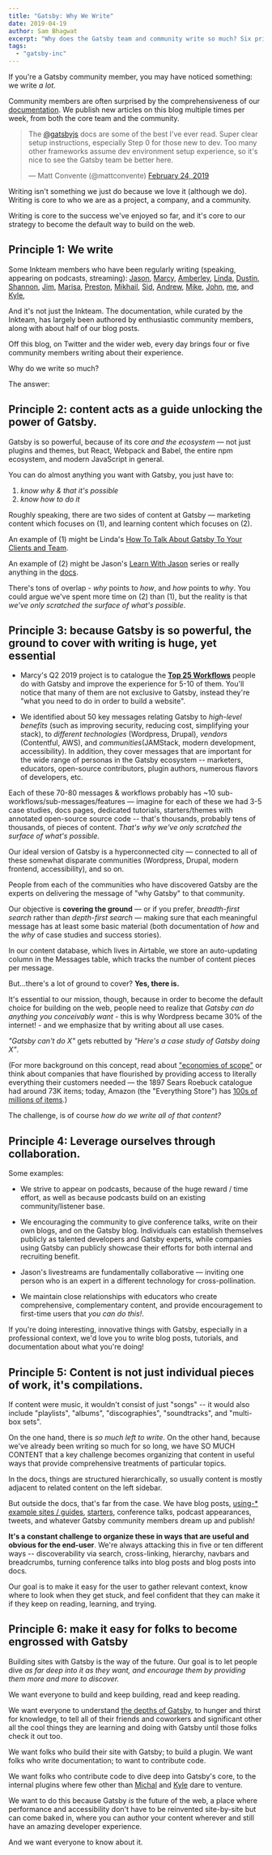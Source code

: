 ```yaml
---
title: "Gatsby: Why We Write"
date: 2019-04-19
author: Sam Bhagwat
excerpt: "Why does the Gatsby team and community write so much? Six principles that explain our love for writing."
tags:
  - "gatsby-inc"
---
```


If you're a Gatsby community member, you may have noticed something: we write *a lot*.

Community members are often surprised by the comprehensiveness of our [documentation](/docs/). We publish new articles on this blog multiple times per week, from both the core team and the community.

<blockquote class="twitter-tweet" data-lang="en"><p lang="en" dir="ltr">The <a href="https://twitter.com/gatsbyjs?ref_src=twsrc%5Etfw">@gatsbyjs</a> docs are some of the best I&#39;ve ever read. Super clear setup instructions, especially Step 0 for those new to dev. Too many other frameworks assume dev environment setup experience, so it&#39;s nice to see the Gatsby team be better here.</p>&mdash; Matt Convente (@mattconvente) <a href="https://twitter.com/mattconvente/status/1099706762897342465?ref_src=twsrc%5Etfw">February 24, 2019</a></blockquote>

Writing isn't something we just do because we love it (although we do). Writing is core to who we are as a project, a company, and a community.

Writing is core to the success we've enjoyed so far, and it's core to our strategy to become the default way to build on the web.

## Principle 1: We write

Some Inkteam members who have been regularly writing (speaking, appearing on podcasts, streaming): [Jason](/contributors/jason-lengstorf/), [Marcy](https://egghead.io/podcasts/heading-gatsby-s-learning-experience-and-bridging-gaps-with-marcy-sutton), [Amberley](/contributors/amberley-romo/), [Linda](/contributors/linda-watkins/), [Dustin](/contributors/dustin-schau/), [Shannon](/contributors/shannon-soper/), [Jim](/contributors/jim-ettig/), [Marisa](/contributors/marisa-morby/), [Preston](/contributors/preston-so/), [Mikhail](/contributors/mikhail-novikov/), [Sid](/contributors/sidhartha-chatterjee/), [Andrew](https://www.gatsbyjs.com/gatsby-days-preview-andrew/), [Mike](/contributors/mike-allanson/), [John](/docs/mdx/), [me](/contributors/sam-bhagwat/), and [Kyle](/contributors/kyle-mathews/),

And it's not just the Inkteam. The documentation, while curated by the Inkteam, has largely been authored by enthusiastic community members, along with about half of our blog posts.

Off this blog, on Twitter and the wider web, every day brings four or five community members writing about their experience.

Why do we write so much?

The answer:

## Principle 2: content acts as a guide unlocking the power of Gatsby.

Gatsby is so powerful, because of its core *and the ecosystem* — not just plugins and themes, but React, Webpack and Babel, the entire npm ecosystem, and modern JavaScript in general.

You can do almost anything you want with Gatsby, you just have to:

1. *know why & that it's possible*
2. *know how to do it*

Roughly speaking, there are two sides of content at Gatsby — marketing content which focuses on (1), and learning content which focuses on (2).

An example of (1) might be Linda's [How To Talk About Gatsby To Your Clients and Team](/blog/2019-03-07-sell-gatsby-to-clients/).

An example of (2) might be Jason's [Learn With Jason](https://www.youtube.com/playlist?list=PLz8Iz-Fnk_eTpvd49Sa77NiF8Uqq5Iykx) series or really anything in the [docs](/docs/).

There's tons of overlap - *why* points to *how*, and *how* points to *why*. You could argue we've spent more time on (2) than (1), but the reality is that *we've only scratched the surface of what's possible*.

## Principle 3: because Gatsby is so powerful, the ground to cover with writing is huge, yet essential

- Marcy's Q2 2019 project is to catalogue the **[Top 25 Workflows](https://docs.google.com/presentation/d/1YJ_4NGwxPqtMo-kyWBmg7NBr_YYZezKZ1phXjl0abD4/edit#slide=id.gcb9a0b074_1_0)** people do with Gatsby and improve the experience for 5-10 of them. You'll notice that many of them are not exclusive to Gatsby, instead they're "what you need to do in order to build a website".

- We identified about 50 key messages relating Gatsby to *high-level benefits* (such as improving security, reducing cost, simplifying your stack), to *different technologies* (Wordpress, Drupal), *vendors* (Contentful, AWS), and *communities*(JAMStack, modern development, accessibility). In addition, they cover messages that are important for the wide range of personas in the Gatsby ecosystem -- marketers, educators, open-source contributors, plugin authors, numerous flavors of developers, etc.

Each of these 70-80 messages & workflows probably has ~10 sub-workflows/sub-messages/features — imagine for each of these we had 3-5 case studies, docs pages, dedicated tutorials, starters/themes with annotated open-source source code -- that's thousands, probably tens of thousands, of pieces of content. *That's why we've only scratched the surface of what's possible.*

Our ideal version of Gatsby is a hyperconnected city — connected to all of these somewhat disparate communities (Wordpress, Drupal, modern frontend, accessibility), and so on.

People from each of the communities who have discovered Gatsby are the experts on delivering the message of "why Gatsby" to that community.

Our objective is **covering the ground** — or if you prefer, *breadth-first search* rather than *depth-first search* — making sure that each meaningful message has at least some basic material (both documentation of *how* and the *why* of case studies and success stories).

In our content database, which lives in Airtable, we store an auto-updating column in the Messages table, which tracks the number of content pieces per message.

But...there's a lot of ground to cover? **Yes, there is.**

It's essential to our mission, though, because in order to become the default choice for building on the web, people need to realize that *Gatsby can do anything you conceivably want* - this is why Wordpress became 30% of the internet! - and we emphasize that by writing about all use cases.

*"Gatsby can't do X"* gets rebutted by *"Here's a case study of Gatsby doing X"*.

(For more background on this concept, read about ["economies of scope"](https://www.ribbonfarm.com/2012/10/15/economies-of-scale-economies-of-scope/) or think about companies that have flourished by providing access to literally everything their customers needed — the 1897 Sears Roebuck catalogue had around 73K items; today, Amazon (the "Everything Store") has [100s of millions of items](https://wpengine.com/reduce-reuse-refresh/).)

The challenge, is of course *how do we write all of that content?*

## Principle 4: Leverage ourselves through collaboration.

Some examples:

- We strive to appear on podcasts, because of the huge reward / time effort, as well as because podcasts build on an existing community/listener base.

- We encouraging the community to give conference talks, write on their own blogs, and on the Gatsby blog. Individuals can establish themselves publicly as talented developers and Gatsby experts, while companies using Gatsby can publicly showcase their efforts for both internal and recruiting benefit.

- Jason's livestreams are fundamentally collaborative — inviting one person who is an expert in a different technology for cross-pollination.

- We maintain close relationships with educators who create comprehensive, complementary content, and provide encouragement to first-time users that *you can do this!*.

If you're doing interesting, innovative things with Gatsby, especially in a professional context, we'd love you to write blog posts, tutorials, and documentation about what you're doing!

## Principle 5: Content is not just individual pieces of work, it's compilations.

If content were music, it wouldn't consist of just "songs" -- it would also include "playlists", "albums", "discographies", "soundtracks", and "multi-box sets".

On the one hand, there is *so much left to write*. On the other hand, because we've already been writing so much for so long, we have SO MUCH CONTENT that a key challenge becomes organizing that content in useful ways that provide comprehensive treatments of particular topics.

In the docs, things are structured hierarchically, so usually content is mostly adjacent to related content on the left sidebar.

But outside the docs, that's far from the case. We have blog posts, [using-\* example sites / guides](https://github.com/gatsbyjs/gatsby/tree/master/examples), [starters](/starters/), conference talks, podcast appearances, tweets, and whatever Gatsby community members dream up and publish!

**It's a constant challenge to organize these in ways that are useful and obvious for the end-user**. We're always attacking this in five or ten different ways -- discoverability via search, cross-linking, hierarchy, navbars and breadcrumbs, turning conference talks into blog posts and blog posts into docs.

Our goal is to make it easy for the user to gather relevant context, know where to look when they get stuck, and feel confident that they can make it if they keep on reading, learning, and trying.

## Principle 6: make it easy for folks to become engrossed with Gatsby

Building sites with Gatsby is the way of the future. Our goal is to let people dive *as far deep into it as they want, and encourage them by providing them more and more to discover.*

We want everyone to build and keep building, read and keep reading.

We want everyone to understand [the depths of Gatsby](/docs/behind-the-scenes/), to hunger and thirst for knowledge, to tell all of their friends and coworkers and significant other all the cool things they are learning and doing with Gatsby until those folks check it out too.

We want folks who build their site with Gatsby; to build a plugin. We want folks who write documentation; to want to contribute code.

We want folks who contribute code to dive deep into Gatsby's core, to the internal plugins where few other than [Michal](https://twitter.com/mipiechowiak) and [Kyle](https://twitter.com/kylemathews) dare to venture.

We want to do this because Gatsby *is* the future of the web, a place where performance and accessibility don't have to be reinvented site-by-site but can come baked in, where you can author your content wherever and still have an amazing developer experience.

And we want everyone to know about it.